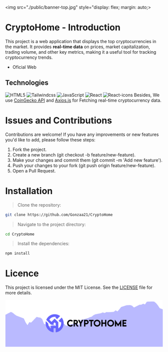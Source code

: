 <img src="./public/banner-top.jpg" style="display: flex; margin: auto;>

# CryptoHome - Introduction
This project is a web application that displays the top cryptocurrencies in the market. It provides __real-time data__ on prices, market capitalization, trading volume, and other key metrics, making it a useful tool for tracking cryptocurrency trends.
* Oficial Web
## Technologies
<img alt="HTML5" src="https://img.shields.io/badge/html5-%23E34F26.svg?style=for-the-badge&logo=html5&logoColor=white">
<img alt="Tailwindcss" src="https://img.shields.io/badge/tailwindcss-%2338B2AC.svg?style=for-the-badge&logo=tailwind-css&logoColor=white">
<img alt="JavaScript" src="https://img.shields.io/badge/javascript-%23323330.svg?style=for-the-badge&logo=javascript&logoColor=%23F7DF1E">
<img alt="React" src="https://img.shields.io/badge/React-20232A?style=for-the-badge&logo=react&logoColor=61DAFB">
<img alt="React-icons" src="https://img.shields.io/badge/React%20Icons-20232A?style=for-the-badge&logo=react&logoColor=e91e63">
Besides, We use <a href="https://www.coingecko.com/es/api">CoinGecko API</a> and <a href="https://axios-http.com/">Axios.js</a> for Fetching real-time cryptocurrency data.

# Issues and Contributions
Contributions are welcome! If you have any improvements or new features you'd like to add, please follow these steps:

1. Fork the project.
2. Create a new branch (git checkout -b feature/new-feature).
3. Make your changes and commit them (git commit -m 'Add new feature').
4. Push your changes to your fork (git push origin feature/new-feature).
5. Open a Pull Request.

# Installation
> Clone the repository:
   ```sh
   git clone https://github.com/Gonzaa21/CryptoHome
   ```
> Navigate to the project directory:
   ```sh
   cd CryptoHome
   ```
> Install the dependencies:
   ```sh
   npm install
   ```
# Licence
This project is licensed under the MIT License. See the <a href="">LICENSE</a> file for more details.

<img src="./public/banner-bottom.png">
